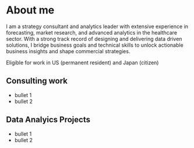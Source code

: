 # About me
I am a strategy consultant and analytics leader with extensive experience in forecasting, market research, and advanced analytics in the healthcare sector. With a strong track record of designing and delivering data driven solutions, I bridge business goals and technical skills to unlock actionable business insights and shape commercial strategies.

Eligible for work in US (permanent resident) and Japan (citizen)

## Consulting work
- bullet 1
- bullet 2

## Data Analyics Projects
- bullet 1
- bullet 2